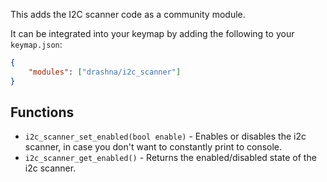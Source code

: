 This adds the I2C scanner code as a community module.

It can be integrated into your keymap by adding the following to your `keymap.json`:

```json
{
    "modules": ["drashna/i2c_scanner"]
}
```

## Functions

* `i2c_scanner_set_enabled(bool enable)` - Enables or disables the i2c scanner, in case you don't want to constantly print to console.
* `i2c_scanner_get_enabled()` - Returns the enabled/disabled state of the i2c scanner.
